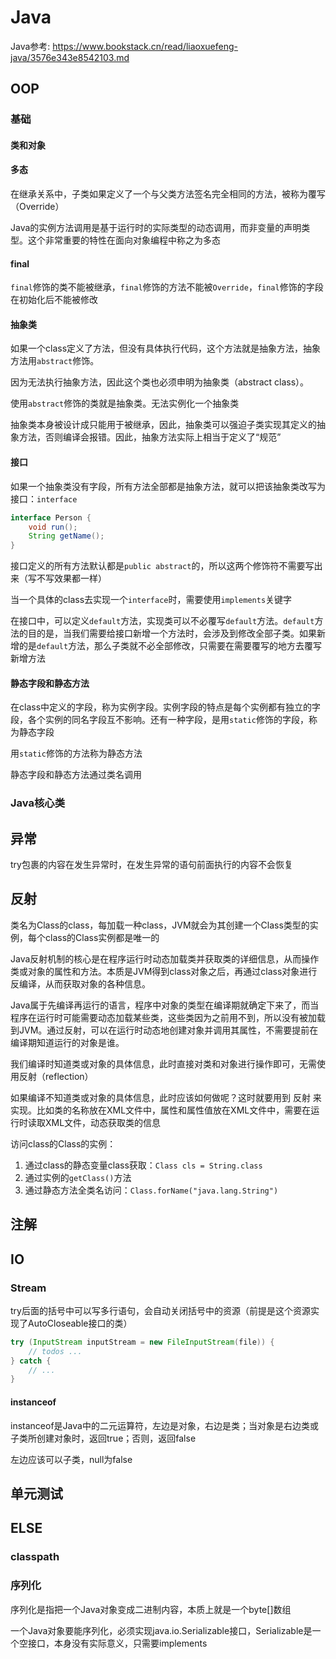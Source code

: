 # Java

Java参考: <https://www.bookstack.cn/read/liaoxuefeng-java/3576e343e8542103.md>

## OOP

### 基础

#### 类和对象

#### 多态

在继承关系中，子类如果定义了一个与父类方法签名完全相同的方法，被称为覆写（Override）

Java的实例方法调用是基于运行时的实际类型的动态调用，而非变量的声明类型。这个非常重要的特性在面向对象编程中称之为多态

#### final

`final`修饰的类不能被继承，`final`修饰的方法不能被`Override`，`final`修饰的字段在初始化后不能被修改

#### 抽象类

如果一个class定义了方法，但没有具体执行代码，这个方法就是抽象方法，抽象方法用`abstract`修饰。

因为无法执行抽象方法，因此这个类也必须申明为抽象类（abstract class）。

使用`abstract`修饰的类就是抽象类。无法实例化一个抽象类

抽象类本身被设计成只能用于被继承，因此，抽象类可以强迫子类实现其定义的抽象方法，否则编译会报错。因此，抽象方法实际上相当于定义了“规范”

#### 接口

如果一个抽象类没有字段，所有方法全部都是抽象方法，就可以把该抽象类改写为接口：`interface`

``` java
interface Person {
    void run();
    String getName();
}
```

接口定义的所有方法默认都是`public abstract`的，所以这两个修饰符不需要写出来（写不写效果都一样）

当一个具体的class去实现一个`interface`时，需要使用`implements`关键字

在接口中，可以定义`default`方法，实现类可以不必覆写`default`方法。`default`方法的目的是，当我们需要给接口新增一个方法时，会涉及到修改全部子类。如果新增的是`default`方法，那么子类就不必全部修改，只需要在需要覆写的地方去覆写新增方法

#### 静态字段和静态方法

在class中定义的字段，称为实例字段。实例字段的特点是每个实例都有独立的字段，各个实例的同名字段互不影响。还有一种字段，是用`static`修饰的字段，称为静态字段

用`static`修饰的方法称为静态方法

静态字段和静态方法通过类名调用

### Java核心类

## 异常

try包裹的内容在发生异常时，在发生异常的语句前面执行的内容不会恢复

## 反射

类名为Class的class，每加载一种class，JVM就会为其创建一个Class类型的实例，每个class的Class实例都是唯一的

Java反射机制的核心是在程序运行时动态加载类并获取类的详细信息，从而操作类或对象的属性和方法。本质是JVM得到class对象之后，再通过class对象进行反编译，从而获取对象的各种信息。

Java属于先编译再运行的语言，程序中对象的类型在编译期就确定下来了，而当程序在运行时可能需要动态加载某些类，这些类因为之前用不到，所以没有被加载到JVM。通过反射，可以在运行时动态地创建对象并调用其属性，不需要提前在编译期知道运行的对象是谁。

我们编译时知道类或对象的具体信息，此时直接对类和对象进行操作即可，无需使用反射（reflection）

如果编译不知道类或对象的具体信息，此时应该如何做呢？这时就要用到 反射 来实现。比如类的名称放在XML文件中，属性和属性值放在XML文件中，需要在运行时读取XML文件，动态获取类的信息

访问class的Class的实例：

1. 通过class的静态变量class获取：`Class cls = String.class`
2. 通过实例的`getClass()`方法
3. 通过静态方法全类名访问：`Class.forName("java.lang.String")`

## 注解

## IO

### Stream

try后面的括号中可以写多行语句，会自动关闭括号中的资源（前提是这个资源实现了AutoCloseable接口的类）

``` java
try (InputStream inputStream = new FileInputStream(file)) {
    // todos ...
} catch {
    // ...
}
```

#### instanceof

instanceof是Java中的二元运算符，左边是对象，右边是类；当对象是右边类或子类所创建对象时，返回true；否则，返回false

左边应该可以子类，null为false

## 单元测试

## ELSE

### classpath

### 序列化

序列化是指把一个Java对象变成二进制内容，本质上就是一个byte[]数组

一个Java对象要能序列化，必须实现java.io.Serializable接口，Serializable是一个空接口，本身没有实际意义，只需要implements
